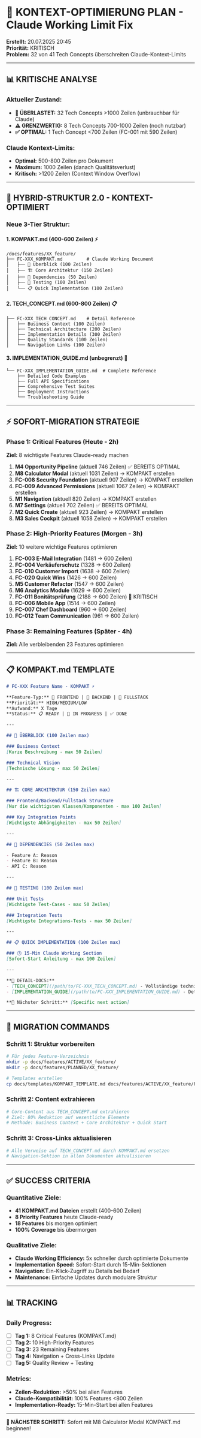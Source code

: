 # 🚨 KONTEXT-OPTIMIERUNG PLAN - Claude Working Limit Fix

**Erstellt:** 20.07.2025 20:45  
**Priorität:** KRITISCH  
**Problem:** 32 von 41 Tech Concepts überschreiten Claude-Kontext-Limits  

---

## 📊 KRITISCHE ANALYSE

### Aktueller Zustand:
- **🚨 ÜBERLASTET:** 32 Tech Concepts >1000 Zeilen (unbrauchbar für Claude)
- **⚠️ GRENZWERTIG:** 8 Tech Concepts 700-1000 Zeilen (noch nutzbar)
- **✅ OPTIMAL:** 1 Tech Concept <700 Zeilen (FC-001 mit 590 Zeilen)

### Claude Kontext-Limits:
- **Optimal:** 500-800 Zeilen pro Dokument
- **Maximum:** 1000 Zeilen (danach Qualitätsverlust)
- **Kritisch:** >1200 Zeilen (Context Window Overflow)

---

## 🎯 HYBRID-STRUKTUR 2.0 - KONTEXT-OPTIMIERT

### Neue 3-Tier Struktur:

#### 1. KOMPAKT.md (400-600 Zeilen) ⚡
```
/docs/features/XX_feature/
├── FC-XXX_KOMPAKT.md         # Claude Working Document
│   ├── 🎯 Überblick (100 Zeilen)
│   ├── 🏗️ Core Architektur (150 Zeilen)
│   ├── 🔗 Dependencies (50 Zeilen)
│   ├── 🧪 Testing (100 Zeilen)
│   └── 📋 Quick Implementation (100 Zeilen)
```

#### 2. TECH_CONCEPT.md (600-800 Zeilen) 📋
```
├── FC-XXX_TECH_CONCEPT.md    # Detail Reference
│   ├── Business Context (100 Zeilen)
│   ├── Technical Architecture (200 Zeilen)
│   ├── Implementation Details (300 Zeilen)
│   ├── Quality Standards (100 Zeilen)
│   └── Navigation Links (100 Zeilen)
```

#### 3. IMPLEMENTATION_GUIDE.md (unbegrenzt) 🔧
```
└── FC-XXX_IMPLEMENTATION_GUIDE.md  # Complete Reference
    ├── Detailed Code Examples
    ├── Full API Specifications
    ├── Comprehensive Test Suites
    ├── Deployment Instructions
    └── Troubleshooting Guide
```

---

## ⚡ SOFORT-MIGRATION STRATEGIE

### Phase 1: Critical Features (Heute - 2h)
**Ziel:** 8 wichtigste Features Claude-ready machen

1. **M4 Opportunity Pipeline** (aktuell 746 Zeilen) ✅ BEREITS OPTIMAL
2. **M8 Calculator Modal** (aktuell 1031 Zeilen) → KOMPAKT erstellen
3. **FC-008 Security Foundation** (aktuell 907 Zeilen) → KOMPAKT erstellen  
4. **FC-009 Advanced Permissions** (aktuell 1067 Zeilen) → KOMPAKT erstellen
5. **M1 Navigation** (aktuell 820 Zeilen) → KOMPAKT erstellen
6. **M7 Settings** (aktuell 702 Zeilen) ✅ BEREITS OPTIMAL
7. **M2 Quick Create** (aktuell 923 Zeilen) → KOMPAKT erstellen
8. **M3 Sales Cockpit** (aktuell 1058 Zeilen) → KOMPAKT erstellen

### Phase 2: High-Priority Features (Morgen - 3h)
**Ziel:** 10 weitere wichtige Features optimieren

1. **FC-003 E-Mail Integration** (1481 → 600 Zeilen)
2. **FC-004 Verkäuferschutz** (1328 → 600 Zeilen)  
3. **FC-010 Customer Import** (1638 → 600 Zeilen)
4. **FC-020 Quick Wins** (1426 → 600 Zeilen)
5. **M5 Customer Refactor** (1547 → 600 Zeilen)
6. **M6 Analytics Module** (1629 → 600 Zeilen)
7. **FC-011 Bonitätsprüfung** (2188 → 600 Zeilen) 🚨 KRITISCH
8. **FC-006 Mobile App** (1514 → 600 Zeilen)
9. **FC-007 Chef Dashboard** (960 → 600 Zeilen)
10. **FC-012 Team Communication** (961 → 600 Zeilen)

### Phase 3: Remaining Features (Später - 4h)
**Ziel:** Alle verbleibenden 23 Features optimieren

---

## 📋 KOMPAKT.md TEMPLATE

```markdown
# FC-XXX Feature Name - KOMPAKT ⚡

**Feature-Typ:** 🎨 FRONTEND | 🔧 BACKEND | 🔀 FULLSTACK  
**Priorität:** HIGH/MEDIUM/LOW  
**Aufwand:** X Tage  
**Status:** 📋 READY | 🔄 IN PROGRESS | ✅ DONE  

---

## 🎯 ÜBERBLICK (100 Zeilen max)

### Business Context
[Kurze Beschreibung - max 50 Zeilen]

### Technical Vision  
[Technische Lösung - max 50 Zeilen]

---

## 🏗️ CORE ARCHITEKTUR (150 Zeilen max)

### Frontend/Backend/Fullstack Structure
[Nur die wichtigsten Klassen/Komponenten - max 100 Zeilen]

### Key Integration Points
[Wichtigste Abhängigkeiten - max 50 Zeilen]

---

## 🔗 DEPENDENCIES (50 Zeilen max)

- Feature A: Reason
- Feature B: Reason  
- API C: Reason

---

## 🧪 TESTING (100 Zeilen max)

### Unit Tests
[Wichtigste Test-Cases - max 50 Zeilen]

### Integration Tests  
[Wichtigste Integrations-Tests - max 50 Zeilen]

---

## 📋 QUICK IMPLEMENTATION (100 Zeilen max)

### 🕒 15-Min Claude Working Section
[Sofort-Start Anleitung - max 100 Zeilen]

---

**🔗 DETAIL-DOCS:** 
- [TECH_CONCEPT](/path/to/FC-XXX_TECH_CONCEPT.md) - Vollständige technische Spezifikation
- [IMPLEMENTATION_GUIDE](/path/to/FC-XXX_IMPLEMENTATION_GUIDE.md) - Detaillierte Umsetzungsanleitung

**🎯 Nächster Schritt:** [Specific next action]
```

---

## 🚀 MIGRATION COMMANDS

### Schritt 1: Struktur vorbereiten
```bash
# Für jedes Feature-Verzeichnis
mkdir -p docs/features/ACTIVE/XX_feature/
mkdir -p docs/features/PLANNED/XX_feature/

# Templates erstellen
cp docs/templates/KOMPAKT_TEMPLATE.md docs/features/ACTIVE/XX_feature/FC-XXX_KOMPAKT.md
```

### Schritt 2: Content extrahieren
```bash
# Core-Content aus TECH_CONCEPT.md extrahieren
# Ziel: 80% Reduktion auf wesentliche Elemente
# Methode: Business Context + Core Architektur + Quick Start
```

### Schritt 3: Cross-Links aktualisieren
```bash
# Alle Verweise auf TECH_CONCEPT.md durch KOMPAKT.md ersetzen
# Navigation-Sektion in allen Dokumenten aktualisieren
```

---

## ✅ SUCCESS CRITERIA

### Quantitative Ziele:
- **41 KOMPAKT.md Dateien** erstellt (400-600 Zeilen)
- **8 Priority Features** heute Claude-ready
- **18 Features** bis morgen optimiert  
- **100% Coverage** bis übermorgen

### Qualitative Ziele:
- **Claude Working Efficiency:** 5x schneller durch optimierte Dokumente
- **Implementation Speed:** Sofort-Start durch 15-Min-Sektionen
- **Navigation:** Ein-Klick-Zugriff zu Details bei Bedarf
- **Maintenance:** Einfache Updates durch modulare Struktur

---

## 📊 TRACKING

### Daily Progress:
- [ ] **Tag 1:** 8 Critical Features (KOMPAKT.md)
- [ ] **Tag 2:** 10 High-Priority Features  
- [ ] **Tag 3:** 23 Remaining Features
- [ ] **Tag 4:** Navigation + Cross-Links Update
- [ ] **Tag 5:** Quality Review + Testing

### Metrics:
- **Zeilen-Reduktion:** >50% bei allen Features
- **Claude-Kompatibilität:** 100% Features <800 Zeilen  
- **Implementation-Ready:** 15-Min-Start bei allen Features

---

**🎯 NÄCHSTER SCHRITT:** Sofort mit M8 Calculator Modal KOMPAKT.md beginnen!
